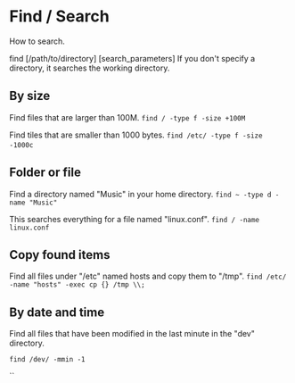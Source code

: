 # Find / Search

How to search.

find \[/path/to/directory] \[search_parameters]
If you don't specify a directory, it searches the working directory.

## By size 

Find files that are larger than 100M.
``find / -type f -size +100M``

Find tiles that are smaller than 1000 bytes.
``find /etc/ -type f -size -1000c`` 

## Folder or file 

Find a directory named "Music" in your home directory.
``find ~ -type d -name "Music"``

This searches everything for a file named "linux.conf".
``find / -name linux.conf``
   
## Copy found items

Find all files under "/etc" named hosts and copy them to "/tmp".
``find /etc/ -name "hosts" -exec cp {} /tmp \\;``

## By date and time

Find all files that have been modified in the last minute in the "dev" directory.

``find /dev/ -mmin -1``

``
